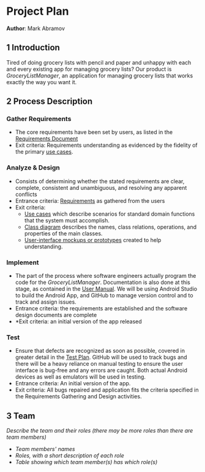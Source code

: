 # Project Plan

**Author**: Mark Abramov

## 1 Introduction

 Tired of doing grocery lists with pencil and paper and unhappy with each and every existing app for managing grocery lists​? Our product is *GroceryListManager​*, an application for managing grocery lists that works exactly the way you want it.

## 2 Process Description

### Gather Requirements 
- The core requirements have been set by users, as listed in the [Requirements Document](Requirements.md)
- Exit criteria: Requirements understanding as evidenced by the fidelity of the primary [use cases](UseCaseModel.md).

### Analyze & Design 
- Consists of determining whether the stated requirements are clear, complete, consistent and unambiguous, and resolving any apparent conflicts
- Entrance criteria: [Requirements](Requirements.md) as gathered from the users
- Exit criteria: 
    - [Use cases](UseCaseModel.md)  which describe scenarios for standard domain functions that the system must accomplish. 
    - [Class diagram](../Design-Team/design-team.png) describes the names, class relations, operations, and properties of the main classes. 
    - [User-interface mockups or prototypes](./DesignDocument.md) created to help understanding.

### Implement
- The part of the process where software engineers actually program the code for the *GroceryListManager*. Documentation is also done at this stage, as contained in the [User Manual](UserManual.md). We will be using Android Studio to build the Android App, and GitHub to manage version control and to track and assign issues.
- Entrance criteria: the requirements are established and the software design documents are complete 
- *Exit criteria: an initial version of the app released

### Test 
- Ensure that defects are recognized as soon as possible, covered in greater detail in the [Test Plan](TestPlan.md). GitHub will be used to track bugs and there will be a heavy reliance on manual testing to ensure the user interface is bug-free and any errors are caught. Both actual Android devices as well as emulators will be used in testing.
- Entrance criteria: An initial version of the app.
- Exit criteria: All bugs repaired and application fits the criteria specified in the Requirements Gathering and Design activities.

## 3 Team

*Describe the team and their roles (there may be more roles than there are team members)*

- *Team members' names*
- *Roles, with a short description of each role*
- *Table showing which team member(s) has which role(s)*